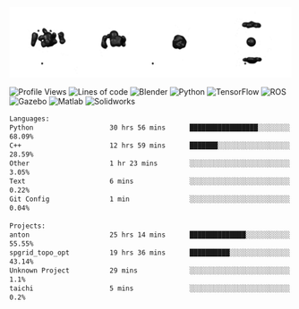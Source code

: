 ![cubes](https://github.com/imsenthur/imsenthur/blob/master/cubes.gif)

<!--START_SECTION:waka-->
![Profile Views](http://img.shields.io/badge/Profile%20views-7-blue)
![Lines of code](https://img.shields.io/badge/From%20%22Hello%2C%20World%21%22%2C%20I%27ve%20written-770519%20lines%20of%20code-blue)
![Blender](https://img.shields.io/badge/-Blender-orange)
![Python](https://img.shields.io/badge/-Python-blue)
![TensorFlow](https://img.shields.io/badge/-TensorFlow-ff8c00)
![ROS](https://img.shields.io/badge/-ROS-20b2aa)
![Gazebo](https://img.shields.io/badge/-Gazebo-lightgrey)
![Matlab](https://img.shields.io/badge/-Matlab-ffd700)
![Solidworks](https://img.shields.io/badge/-Solidworks-red)
```text
Languages: 
Python                   30 hrs 56 mins      █████████████████░░░░░░░░   68.09% 
C++                      12 hrs 59 mins      ███████░░░░░░░░░░░░░░░░░░   28.59% 
Other                    1 hr 23 mins        ░░░░░░░░░░░░░░░░░░░░░░░░░   3.05% 
Text                     6 mins              ░░░░░░░░░░░░░░░░░░░░░░░░░   0.22% 
Git Config               1 min               ░░░░░░░░░░░░░░░░░░░░░░░░░   0.04%

Projects: 
anton                    25 hrs 14 mins      ██████████████░░░░░░░░░░░   55.55% 
spgrid_topo_opt          19 hrs 36 mins      ██████████░░░░░░░░░░░░░░░   43.14% 
Unknown Project          29 mins             ░░░░░░░░░░░░░░░░░░░░░░░░░   1.1% 
taichi                   5 mins              ░░░░░░░░░░░░░░░░░░░░░░░░░   0.2%
```


<!--END_SECTION:waka-->
